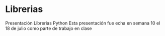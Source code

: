 # Librerias
Presentación Librerias Python
Esta presentación fue echa en semana 10 el 18 de julio como parte de trabajo en clase
